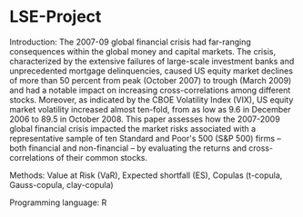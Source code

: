 # LSE-Project
Introduction:
The 2007-09 global financial crisis had far-ranging consequences within the global money and capital markets. The crisis, characterized by the extensive failures of large-scale investment banks and unprecedented mortgage delinquencies, caused US equity market declines of more than 50 percent from peak (October 2007) to trough (March 2009) and had a notable impact on increasing cross-correlations among different stocks. Moreover, as indicated by the CBOE Volatility Index (VIX), US equity market volatility increased almost ten-fold, from as low as 9.6 in December 2006 to 89.5 in October 2008. This paper assesses how the 2007-2009 global financial crisis impacted the market risks associated with a representative sample of ten Standard and Poor's 500 (S&P 500) firms – both financial and non-financial – by evaluating the returns and cross-correlations of their common stocks.

Methods: 
Value at Risk (VaR), Expected shortfall (ES), Copulas (t-copula, Gauss-copula, clay-copula)

Programming language: 
R

